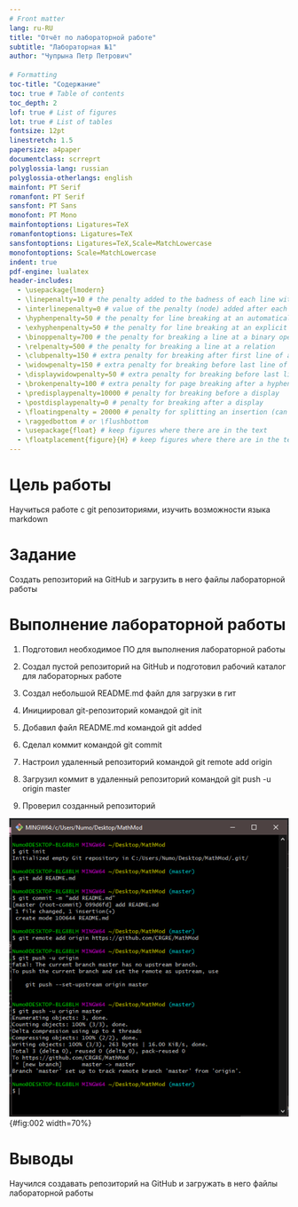 ```yaml
---
# Front matter
lang: ru-RU
title: "Отчёт по лабораторной работе"
subtitle: "Лабораторная №1"
author: "Чупрына Петр Петрович"

# Formatting
toc-title: "Содержание"
toc: true # Table of contents
toc_depth: 2
lof: true # List of figures
lot: true # List of tables
fontsize: 12pt
linestretch: 1.5
papersize: a4paper
documentclass: scrreprt
polyglossia-lang: russian
polyglossia-otherlangs: english
mainfont: PT Serif
romanfont: PT Serif
sansfont: PT Sans
monofont: PT Mono
mainfontoptions: Ligatures=TeX
romanfontoptions: Ligatures=TeX
sansfontoptions: Ligatures=TeX,Scale=MatchLowercase
monofontoptions: Scale=MatchLowercase
indent: true
pdf-engine: lualatex
header-includes:
  - \usepackage{lmodern}
  - \linepenalty=10 # the penalty added to the badness of each line within a paragraph (no associated penalty node) Increasing the value makes tex try to have fewer lines in the paragraph.
  - \interlinepenalty=0 # value of the penalty (node) added after each line of a paragraph.
  - \hyphenpenalty=50 # the penalty for line breaking at an automatically inserted hyphen
  - \exhyphenpenalty=50 # the penalty for line breaking at an explicit hyphen
  - \binoppenalty=700 # the penalty for breaking a line at a binary operator
  - \relpenalty=500 # the penalty for breaking a line at a relation
  - \clubpenalty=150 # extra penalty for breaking after first line of a paragraph
  - \widowpenalty=150 # extra penalty for breaking before last line of a paragraph
  - \displaywidowpenalty=50 # extra penalty for breaking before last line before a display math
  - \brokenpenalty=100 # extra penalty for page breaking after a hyphenated line
  - \predisplaypenalty=10000 # penalty for breaking before a display
  - \postdisplaypenalty=0 # penalty for breaking after a display
  - \floatingpenalty = 20000 # penalty for splitting an insertion (can only be split footnote in standard LaTeX)
  - \raggedbottom # or \flushbottom
  - \usepackage{float} # keep figures where there are in the text
  - \floatplacement{figure}{H} # keep figures where there are in the text
---
```


# Цель работы

Научиться работе с git репозиториями, изучить возможности языка markdown

# Задание

Создать репозиторий на GitHub и загрузить в него файлы лабораторной работы


# Выполнение лабораторной работы

1. Подготовил необходимое ПО для выполнения лабораторной работы

2. Создал пустой репозиторий на GitHub и подготовил рабочий каталог для лабораторных работе

3. Создал небольшой README.md файл для загрузки в гит

4. Инициировал git-репозиторий командой git init

5. Добавил файл README.md командой git added

6. Сделал коммит командой git commit

7. Настроил удаленный репозиторий командой git remote add origin

8. Загрузил коммит в удаленный репозиторий командой git push -u origin master

9. Проверил созданный репозиторий

![Консоль git](image\git.png){#fig:002 width=70%}

# Выводы

Научился создавать репозиторий на GitHub и загружать в него файлы лабораторной работы